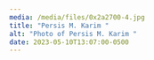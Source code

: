 ```yaml
---
media: /media/files/0x2a2700-4.jpg
title: "Persis M. Karim "
alt: "Photo of Persis M. Karim "
date: 2023-05-10T13:07:00-0500
---
```

